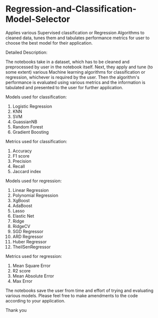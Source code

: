 # Regression-and-Classification-Model-Selector
Applies various Supervised classification or Regression Algorithms to cleaned data,
tunes them and tabulates performance metrics for user to choose the best model for their application.


Detailed Description:

The notebooks take in a dataset, which has to be cleaned and preprocessed by user in the notebook itself.
Next, they apply and tune (to some extent) various Machine learning algorithms for classification or regression, whichever is required by the user.
Then the algorithm's performance is evaluated using various metrics and the information is tabulated and presented
to the user for further application.

Models used for classification:

1) Logistic Regression
2) KNN
3) SVM
4) GuassianNB
5) Random Forest
6) Gradient Boosting

Metrics used for classification:

1) Accuracy
2) F1 score
3) Precision
4) Recall
5) Jaccard index

Models used for regression:

1) Linear Regression
2) Polynomial Regression
3) XgBoost
4) AdaBoost
5) Lasso
6) Elastic Net
7) Ridge
8) RidgeCV
9) SGD Regressor
10) ARD Regressor
11) Huber Regressor
12) TheilSenRegressor

Metrics used for regression:

1) Mean Square Error
2) R2 score
3) Mean Absolute Error
4) Max Error

The notebooks save the user from time and effort of trying and evaluating various models.
Please feel free to make amendments to the code according to your application.

Thank you

